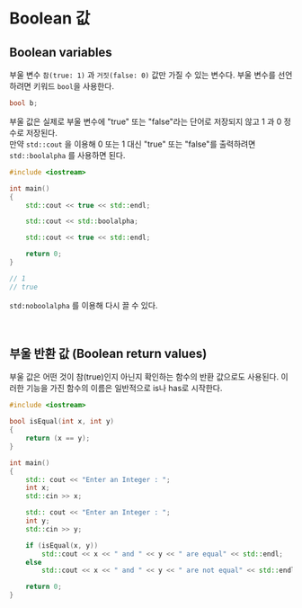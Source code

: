 # Boolean 값

## Boolean variables

부울 변수 `참(true: 1)` 과 `거짓(false: 0)` 값만 가질 수 있는 변수다. 부울 변수를 선언하려면 키워드 `bool`을 사용한다.

```cpp
bool b;
```

부울 값은 실제로 부울 변수에 "true" 또는 "false"라는 단어로 저장되지 않고 1 과 0 정수로 저장된다.<br>
만약 `std::cout` 을 이용해 0 또는 1 대신 "true" 또는 "false"를 출력하려면 `std::boolalpha` 를 사용하면 된다.

```cpp
#include <iostream>

int main()
{
    std::cout << true << std::endl;

    std::cout << std::boolalpha;

    std::cout << true << std::endl;

    return 0;
}

// 1
// true
```

`std:noboolalpha` 를 이용해 다시 끌 수 있다.

<br>

## 부울 반환 값 (Boolean return values)

부울 값은 어떤 것이 참(true)인지 아닌지 확인하는 함수의 반환 값으로도 사용된다. 이러한 기능을 가진 함수의 이름은 일반적으로 is나 has로 시작한다.

```cpp
#include <iostream>

bool isEqual(int x, int y)
{
    return (x == y);
}

int main()
{
    std:: cout << "Enter an Integer : ";
    int x;
    std::cin >> x;

    std:: cout << "Enter an Integer : ";
    int y;
    std::cin >> y;

    if (isEqual(x, y))
        std::cout << x << " and " << y << " are equal" << std::endl;
    else
        std::cout << x << " and " << y << " are not equal" << std::endl;

    return 0;
}
```